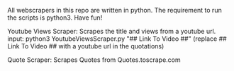 All webscrapers in this repo are written in python. The requirement to run the scripts is python3.
Have fun!

Youtube Views Scraper: Scrapes the title and views from a youtube url.
input: python3 YoutubeViewsScraper.py "## Link To Video ##" (replace ## Link To Video ## with a youtube url in the quotations) 

Quote Scraper: Scrapes Quotes from Quotes.toscrape.com
